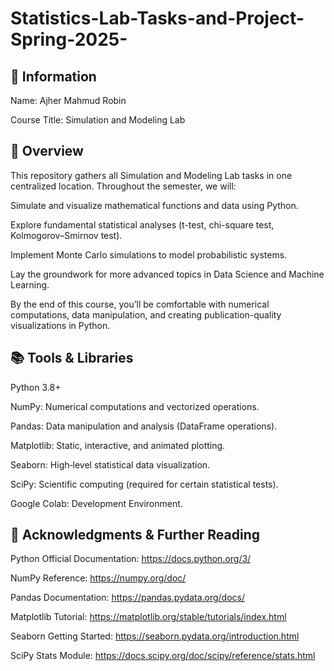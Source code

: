 # Statistics-Lab-Tasks-and-Project-Spring-2025-

## 📝 Information

Name: Ajher Mahmud Robin

Course Title: Simulation and Modeling Lab


## 📖 Overview

This repository gathers all Simulation and Modeling Lab tasks in one centralized location. Throughout the semester, we will:

Simulate and visualize mathematical functions and data using Python.

Explore fundamental statistical analyses (t-test, chi-square test, Kolmogorov–Smirnov test).

Implement Monte Carlo simulations to model probabilistic systems.

Lay the groundwork for more advanced topics in Data Science and Machine Learning.

By the end of this course, you’ll be comfortable with numerical computations, data manipulation, and creating publication-quality visualizations in Python.


## 📚 Tools & Libraries

Python 3.8+

NumPy: Numerical computations and vectorized operations.

Pandas: Data manipulation and analysis (DataFrame operations).

Matplotlib: Static, interactive, and animated plotting.

Seaborn: High‐level statistical data visualization.

SciPy: Scientific computing (required for certain statistical tests).

Google Colab: Development Environment.


## 📝 Acknowledgments & Further Reading

Python Official Documentation: https://docs.python.org/3/

NumPy Reference: https://numpy.org/doc/

Pandas Documentation: https://pandas.pydata.org/docs/

Matplotlib Tutorial: https://matplotlib.org/stable/tutorials/index.html

Seaborn Getting Started: https://seaborn.pydata.org/introduction.html

SciPy Stats Module: https://docs.scipy.org/doc/scipy/reference/stats.html

